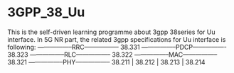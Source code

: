 # 3GPP_38_Uu
This is the self-driven learning programme about 3gpp 38series for Uu interface. In 5G NR part, the related 3gpp specifications for Uu interface is following:  —————–RRC—————–  38.331  —————–PDCP—————-  38.323  —————–RLC—————–  38.322  —————–MAC—————–  38.321  —————–PHY—————–  38.211 |  38.212 |  38.213 |  38.214 
